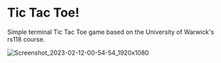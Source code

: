 # Tic Tac Toe!

Simple terminal Tic Tac Toe game based on the University of Warwick's rs118 course.  

![Screenshot_2023-02-12-00-54-54_1920x1080](https://user-images.githubusercontent.com/61162680/218292174-805aeb15-6b71-4b50-8c76-da9aa9b1b855.png)
